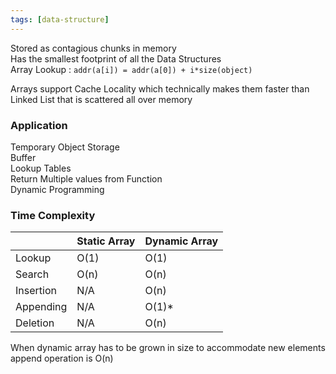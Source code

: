 ```yaml
---
tags: [data-structure]
---
```


Stored as contagious chunks in memory  
Has the smallest footprint of all the Data Structures  
Array Lookup : `addr(a[i]) = addr(a[0]) + i*size(object)`

Arrays support Cache Locality which technically makes them faster than Linked List that is scattered all over memory

### Application

Temporary Object Storage  
Buffer  
Lookup Tables  
Return Multiple values from Function  
Dynamic Programming

### Time Complexity

|           | Static Array | Dynamic Array |
| --------- | ------------ | ------------- |
| Lookup    | O(1)         | O(1)          |
| Search    | O(n)         | O(n)          |
| Insertion | N/A          | O(n)          |
| Appending | N/A          | O(1)\*        |
| Deletion  | N/A          | O(n)          |

When dynamic array has to be grown in size to accommodate new elements append operation is O(n)
